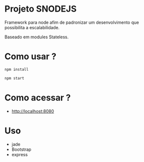 Projeto SNODEJS
==========

Framework para node afim de padronizar um desenvolvimento
que possibilita a escalabilidade.

Baseado em modules Stateless.

Como usar ?
===========

```bash
npm install
```

```bash
npm start
```

Como acessar ?
==============

* [http://localhost:8080](http://localhost:8080)

Uso
===

* jade
* Bootstrap
* express


